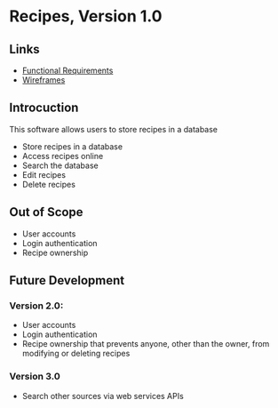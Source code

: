 # Recipes, Version 1.0

## Links

- [Functional Requirements](https://sherriemcnulty.github.io/recipes-documentation/public/assets/documents/Requirements.pdf)
- [Wireframes](https://sherriemcnulty.github.io/recipes-documentation/public/assets/documents/Wireframes.pdf)

## Introcuction

This software allows users to store recipes in a database

- Store recipes in a database
- Access recipes online
- Search the database
- Edit recipes
- Delete recipes

## Out of Scope

- User accounts
- Login authentication
- Recipe ownership

## Future Development

### Version 2.0:

- User accounts
- Login authentication
- Recipe ownership that prevents anyone, other than the owner, from modifying
  or deleting recipes

### Version 3.0

- Search other sources via web services APIs
